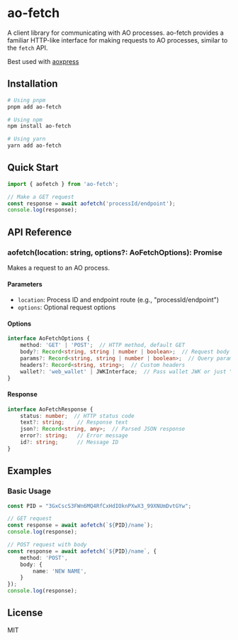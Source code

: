 # ao-fetch

A client library for communicating with AO processes. ao-fetch provides a familiar HTTP-like interface for making requests to AO processes, similar to the `fetch` API.

Best used with [aoxpress](https://github.com/ankushKun/aoxpress/blob/main/aoxpress/README.md)


## Installation

```bash
# Using pnpm
pnpm add ao-fetch

# Using npm
npm install ao-fetch

# Using yarn
yarn add ao-fetch
```

## Quick Start

```typescript
import { aofetch } from 'ao-fetch';

// Make a GET request
const response = await aofetch('processId/endpoint');
console.log(response);
```

## API Reference

### aofetch(location: string, options?: AoFetchOptions): Promise<AoFetchResponse>

Makes a request to an AO process.

#### Parameters

- `location`: Process ID and endpoint route (e.g., "processId/endpoint")
- `options`: Optional request options

#### Options

```typescript
interface AoFetchOptions {
    method: 'GET' | 'POST';  // HTTP method, default GET
    body?: Record<string, string | number | boolean>;  // Request body
    params?: Record<string, string | number | boolean>;  // Query parameters
    headers?: Record<string, string>;  // Custom headers
    wallet?: 'web_wallet' | JWKInterface;  // Pass wallet JWK or just "web_wallet" to use window.arweaveWallet
}
```

#### Response

```typescript
interface AoFetchResponse {
    status: number;  // HTTP status code
    text?: string;    // Response text
    json?: Record<string, any>;  // Parsed JSON response
    error?: string;   // Error message
    id?: string;      // Message ID
}
```

## Examples

### Basic Usage

```typescript
const PID = "3GxCscS3FWn6MQ4RfCxHdIOknPXwX3_99XNUmDvtGYw";

// GET request
const response = await aofetch(`${PID}/name`);
console.log(response);

// POST request with body
const response = await aofetch(`${PID}/name`, {
    method: 'POST',
    body: {
        name: 'NEW NAME',
    }
});
console.log(response);
```

## License

MIT